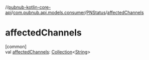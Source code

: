 //[pubnub-kotlin-core-api](../../../index.md)/[com.pubnub.api.models.consumer](../index.md)/[PNStatus](index.md)/[affectedChannels](affected-channels.md)

# affectedChannels

[common]\
val [affectedChannels](affected-channels.md): [Collection](https://kotlinlang.org/api/latest/jvm/stdlib/kotlin-stdlib/kotlin.collections/-collection/index.html)&lt;[String](https://kotlinlang.org/api/latest/jvm/stdlib/kotlin-stdlib/kotlin/-string/index.html)&gt;
